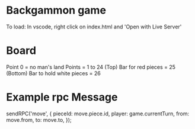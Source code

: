 # Backgammon game

To load:
In vscode, right click on index.html and 'Open with Live Server'

# Board

Point 0 = no man's land
Points = 1 to 24
(Top) Bar for red pieces = 25
(Bottom) Bar to hold white pieces = 26

# Example rpc Message

sendRPC('move', {
pieceId: move.piece.id,
player: game.currentTurn,
from: move.from,
to: move.to,
});
